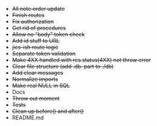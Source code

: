 - ~~All note order update~~
- ~~Finish routes~~
- ~~Fix authorization~~
- ~~Get rid of procedures~~
- ~~Allow no "body" token check~~
- ~~Add id stuff to URL~~
- ~~jies-ish route logic~~
- ~~Separate token validation~~
- ~~Make 4XX handled with res.status(4XX) not throw error~~
- ~~Clear file structure (add .db. part to ./db)~~
- ~~Add clear messages~~
- ~~Normalize imports~~
- ~~Make real NULL in SQL~~
- Docs
- ~~Throw out moment~~
- ~~Tests~~
- ~~Clean up before() and after()~~
- README.md

